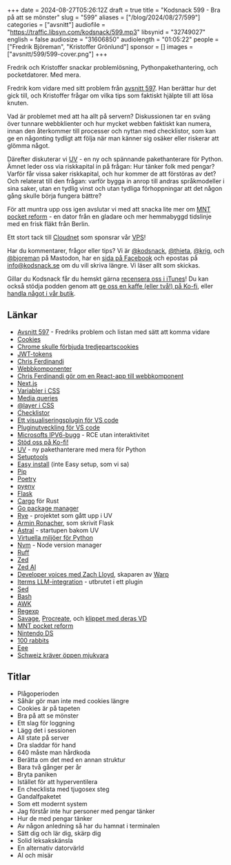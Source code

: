  +++
date = 2024-08-27T05:26:12Z
draft = true
title = "Kodsnack 599 - Bra på att se mönster"
slug = "599"
aliases = ["/blog/2024/08/27/599"]
categories = ["avsnitt"]
audiofile = "https://traffic.libsyn.com/kodsnack/599.mp3"
libsynid = "32749027"
english = false
audiosize = "31606850"
audiolength = "01:05:22"
people = ["Fredrik Björeman", "Kristoffer Grönlund"]
sponsor = []
images = ["avsnitt/599/599-cover.png"]
+++

Fredrik och Kristoffer snackar problemlösning, Pythonpakethantering, och pocketdatorer. Med mera.

Fredrik kom vidare med sitt problem från [avsnitt 597](https://kodsnack.se/597/). Han berättar hur det gick till, och Kristoffer frågar om vilka tips som faktiskt hjälpte till att lösa knuten.

Vad är problemet med att ha allt på servern? Diskussionen tar en sväng över tunnare webbklienter och hur mycket webben faktiskt kan numera, innan den återkommer till processer och nyttan med checklistor, som kan ge en någonting tydligt att följa när man känner sig osäker eller riskerar att glömma något.

Därefter diskuterar vi [UV](https://astral.sh/blog/uv-unified-python-packaging) - en ny och spännande pakethanterare för Python. Ämnet leder oss via riskkapital in på frågan: Hur tänker folk med pengar? Varför får vissa saker riskkapital, och hur kommer de att förstöras av det? Och relaterat till den frågan: varför bygga in anrop till andras språkmodeller i sina saker, utan en tydlig vinst och utan tydliga förhoppningar att det någon gång skulle börja fungera bättre?

För att muntra upp oss igen avslutar vi med att snacka lite mer om [MNT pocket reform](https://shop.mntre.com/products/mnt-pocket-reform) - en dator från en gladare och mer hemmabyggd tidslinje med en frisk fläkt från Berlin.

Ett stort tack till [Cloudnet](https://www.cloudnet.se) som sponsrar vår [VPS](https://en.wikipedia.org/wiki/Virtual_private_server)!

Har du kommentarer, frågor eller tips? Vi är [@kodsnack](https://social.podsnack.se/@kodsnack), [@thieta](https://6510.nu/@thieta), [@krig](https://6510.nu/@krig), och [@bjoreman](https://toot.cafe/@bjoreman) på Mastodon, har en [sida på Facebook](https://www.facebook.com/) och epostas på [info@kodsnack.se](mailto:info@kodsnack.se) om du vill skriva längre. Vi läser allt som skickas.

Gillar du Kodsnack får du hemskt gärna [recensera oss i iTunes](https://itunes.apple.com/se/podcast/kodsnack/id561631498?l=en)! Du kan också stödja podden genom att <a href="https://ko-fi.com/kodsnack" rel="payment">ge oss en kaffe (eller två!) på Ko-fi</a>, eller [handla något i vår butik](https://shop.spreadshirt.se/kodsnack/).

## Länkar
* [Avsnitt 597](https://kodsnack.se/597/) - Fredriks problem och listan med sätt att komma vidare
* [Cookies](https://en.wikipedia.org/wiki/HTTP_cookie)
* [Chrome skulle förbjuda tredjepartscookies](https://digiday.com/marketing/after-years-of-uncertainty-google-says-it-wont-be-deprecating-third-party-cookies-in-chrome/)
* [JWT-tokens](https://en.wikipedia.org/wiki/JSON_Web_Token)
* [Chris Ferdinandi](https://gomakethings.com/about/)
* [Webbkomponenter](https://en.wikipedia.org/wiki/Web_Components)
* [Chris Ferdinandi gör om en React-app till webbkomponent](https://gomakethings.com/can-i-convert-a-react-app-into-a-vanilla-js-web-component/)
* [Next.js](https://en.wikipedia.org/wiki/Next.js)
* [Variabler i CSS](https://developer.mozilla.org/en-US/docs/Web/CSS/Using_CSS_custom_properties)
* [Media queries](https://developer.mozilla.org/en-US/docs/Learn/CSS/CSS_layout/Media_queries)
* [@layer i CSS](https://developer.mozilla.org/en-US/docs/Web/CSS/@layer)
* [Checklistor](https://en.wikipedia.org/wiki/Checklist)
* [Ett visualiseringsplugin för VS code](https://marketplace.visualstudio.com/items?itemName=juanallo.vscode-dependency-cruiser)
* [Pluginutveckling för VS code](https://code.visualstudio.com/api/get-started/your-first-extension)
* [Microsofts IPV6-bugg](https://www.schneier.com/blog/archives/2024/08/new-windows-ipv6-zero-click-vulnerability.html) - RCE utan interaktivitet
* [Stöd oss på Ko-fi!](https://ko-fi.com/kodsnack)
* [UV](https://astral.sh/blog/uv-unified-python-packaging) - ny pakethanterare med mera för Python
* [Setuptools](https://pypi.org/project/setuptools/)
* [Easy install](https://setuptools.pypa.io/en/latest/deprecated/easy_install.html) (inte Easy setup, som vi sa)
* [Pip](https://pypi.org/project/pip/)
* [Poetry](https://python-poetry.org/)
* [pyenv](https://github.com/pyenv/pyenv)
* [Flask](https://en.wikipedia.org/wiki/Flask_%28web_framework%29)
* [Cargo](https://doc.rust-lang.org/cargo/) för Rust
* [Go package manager](https://github.com/gpmgo/gopm)
* [Rye](https://rye.astral.sh/) - projektet som gått upp i UV
* [Armin Ronacher](https://en.wikipedia.org/wiki/Armin_Ronacher), som skrivit Flask
* [Astral](https://astral.sh/) - startupen bakom UV
* [Virtuella miljöer för Python](https://docs.python.org/3/library/venv.html)
* [Nvm](https://github.com/nvm-sh/nvm) - Node version manager
* [Ruff](https://astral.sh/ruff)
* [Zed](https://zed.dev/)
* [Zed AI](https://zed.dev/ai)
* [Developer voices med Zach Lloyd](https://www.youtube.com/watch?v=bLAJvxUpAcg&list=PLuiPju9KQBnaUq1837hpVfxMu9hzPGvOp&index=2), skaparen av [Warp](https://www.warp.dev/)
* [Iterms LLM-integration](https://iterm2.com/ai-plugin.html) - utbrutet i ett plugin
* [Sed](https://en.wikipedia.org/wiki/Sed)
* [Bash](https://en.wikipedia.org/wiki/Bash_%28Unix_shell%29)
* [AWK](https://en.wikipedia.org/wiki/AWK)
* [Regexp](https://en.wikipedia.org/wiki/Regular_expression)
* [Savage](https://procreate.com/who-we-are), [Procreate](https://procreate.com/), och [klippet med deras VD](https://x.com/Procreate/status/1825311104584802470)
* [MNT pocket reform](https://shop.mntre.com/products/mnt-pocket-reform)
* [Nintendo DS](https://en.wikipedia.org/wiki/Nintendo_DS)
* [100 rabbits](https://100r.co/site/home.html)
* [Eee](https://en.wikipedia.org/wiki/Asus_Eee_PC)
* [Schweiz kräver öppen mjukvara](https://www.youtube.com/watch?v=7zmfm9xOvD8)

## Titlar
* Plågoperioden
* Såhär gör man inte med cookies längre
* Cookies är på tapeten
* Bra på att se mönster
* Ett slag för loggning
* Lägg det i sessionen
* All state på server
* Dra sladdar för hand
* 640 måste man hårdkoda
* Berätta om det med en annan struktur
* Bara två gånger per år
* Bryta paniken
* Istället för att hyperventilera
* En checklista med tjugosex steg
* Gandalfpaketet
* Som ett modernt system
* Jag förstår inte hur personer med pengar tänker
* Hur de med pengar tänker
* Av någon anledning så har du hamnat i terminalen
* Sätt dig och lär dig, skärp dig
* Solid leksakskänsla
* En alternativ datorvärld
* AI och misär